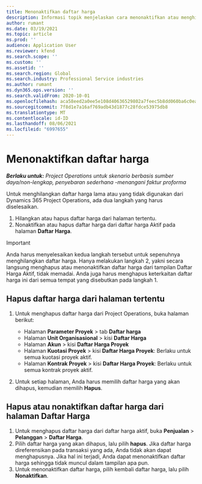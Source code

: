 ```yaml
---
title: Menonaktifkan daftar harga
description: Informasi topik menjelaskan cara menonaktifkan atau menghilangkan daftar harga yang tidak digunakan atau lama.
author: rumant
ms.date: 03/19/2021
ms.topic: article
ms.prod: ''
audience: Application User
ms.reviewer: kfend
ms.search.scope: ''
ms.custom: ''
ms.assetid: ''
ms.search.region: Global
ms.search.industry: Professional Service industries
ms.author: rumant
ms.dyn365.ops.version: ''
ms.search.validFrom: 2020-10-01
ms.openlocfilehash: aca58eed2a0ee5e108d40636529802a7feec5b8dd060ba6c0eabc6d0b92b2e2f
ms.sourcegitcommit: 7f8d1e7a16af769adb43d1877c28fdce53975db8
ms.translationtype: MT
ms.contentlocale: id-ID
ms.lasthandoff: 08/06/2021
ms.locfileid: "6997655"
---
```

# <a name="deactivate-price-lists"></a>Menonaktifkan daftar harga 

_**Berlaku untuk:** Project Operations untuk skenario berbasis sumber daya/non-lengkap, penyebaran sederhana -menangani faktur proforma_

Untuk menghilangkan daftar harga lama atau yang tidak digunakan dari Dynamics 365 Project Operations, ada dua langkah yang harus diselesaikan. 

1. Hilangkan atau hapus daftar harga dari halaman tertentu.
2. Nonaktifkan atau hapus daftar harga dari daftar harga Aktif pada halaman **Daftar Harga**.

>[!IMPORTANT]
> Anda harus menyelesaikan kedua langkah tersebut untuk sepenuhnya menghilangkan daftar harga. Hanya melakukan langkah 2, yakni secara langsung menghapus atau menonaktifkan daftar harga dari tampilan Daftar Harga Aktif, tidak memadai. Anda juga harus menghapus keterkaitan daftar harga ini dari semua tempat yang disebutkan pada langkah 1.

## <a name="delete-the-price-list-from-specific-pages"></a>Hapus daftar harga dari halaman tertentu
1. Untuk menghapus daftar harga dari Project Operations, buka halaman berikut:  

      - Halaman **Parameter Proyek** > tab **Daftar harga**
      - Halaman **Unit Organisasional** > kisi **Daftar Harga**
      - Halaman **Akun** > kisi **Daftar Harga Proyek**
      - Halaman **Kuotasi Proyek** > kisi **Daftar Harga Proyek**: Berlaku untuk semua kuotasi proyek aktif.
      - Halaman **Kontrak Proyek** > kisi **Daftar Harga Proyek**: Berlaku untuk semua kontrak proyek aktif.

 2. Untuk setiap halaman, Anda harus memilih daftar harga yang akan dihapus, kemudian memilih **Hapus**. 
 
## <a name="delete-or-deactivate-the-price-list-from-the-price-lists-page"></a>Hapus atau nonaktifkan daftar harga dari halaman Daftar Harga
 
1. Untuk menghapus daftar harga dari daftar harga aktif, buka **Penjualan** > **Pelanggan** > **Daftar Harga**. 
2. Pilih daftar harga yang akan dihapus, lalu pilih **hapus**. Jika daftar harga direferensikan pada transaksi yang ada, Anda tidak akan dapat menghapusnya. Jika hal ini terjadi, Anda dapat menonaktifkan daftar harga sehingga tidak muncul dalam tampilan apa pun. 
3. Untuk menonaktifkan daftar harga, pilih kembali daftar harga, lalu pilih **Nonaktifkan**.   
